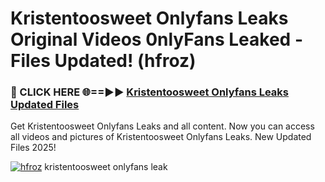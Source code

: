 # Kristentoosweet Onlyfans Leaks Original Videos 0nlyFans Leaked - Files Updated! (hfroz)

<h3>🔴 CLICK HERE 🌐==►► <a href="https://tinyurl.com/x26r9saj" rel="nofollow">Kristentoosweet Onlyfans Leaks Updated Files</a></h3>

Get Kristentoosweet Onlyfans Leaks and all content. Now you can access all videos and pictures of Kristentoosweet Onlyfans Leaks. New Updated Files 2025!

[![hfroz](https://i.imgur.com/LkgZPqh.gif)](https://tinyurl.com/x26r9saj)
kristentoosweet onlyfans leak